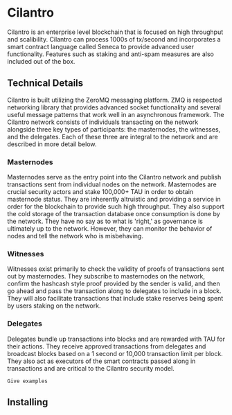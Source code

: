 # Cilantro

Cilantro is an enterprise level blockchain that is focused on high throughput and scalibility. Cilantro can process
1000s of tx/second and incorporates a smart contract language called Seneca to provide advanced user functionality.
Features such as staking and anti-spam measures are also included out of the box.

## Technical Details

Cilantro is built utilizing the ZeroMQ messaging platform. ZMQ is respected networking library that
provides advanced socket functionality and several useful message patterns that work well in an asynchronous framework.
The Cilantro network consists of individuals transacting on the network alongside three key types of participants: the masternodes, the witnesses, and the delegates.
Each of these three are integral to the network and are described in more detail below.

### Masternodes
Masternodes serve as the entry point into the Cilantro network and publish transactions sent from individual nodes on
the network. Masternodes are crucial security actors and stake 100,000+ TAU in order to obtain masternode status. They
are inherently altruistic and providing a service in order for the blockchain to provide such high throughput. They also
support the cold storage of the transaction database once consumption is done by the network. They have no say as to what is 'right,'
as governance is ultimately up to the network. However, they can monitor the behavior of nodes and tell the network who is misbehaving.

### Witnesses
Witnesses exist primarily to check the validity of proofs of transactions sent out by masternodes.
They subscribe to masternodes on the network, confirm the hashcash style proof provided by the sender is valid, and
then go ahead and pass the transaction along to delegates to include in a block. They will also facilitate
transactions that include stake reserves being spent by users staking on the network.

### Delegates
Delegates bundle up transactions into blocks and are rewarded with TAU for their actions. They receive approved transactions
from delegates and broadcast blocks based on a 1 second or 10,000 transaction limit per block. They also act as executors
of the smart contracts passed along in transactions and are critical to the Cilantro security model.


```
Give examples
```

## Installing

